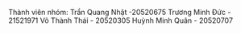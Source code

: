 Thành viên nhóm:
Trần Quang Nhật -20520675
Trương Minh Đức - 21521971
Võ Thành Thái - 20520305
Huỳnh Minh Quân - 20520707
